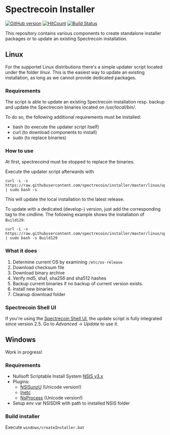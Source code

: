 # Spectrecoin Installer
[![GitHub version](https://badge.fury.io/gh/spectrecoin%2Finstaller.svg)](https://badge.fury.io/gh/spectrecoin%2Finstaller) [![HitCount](http://hits.dwyl.io/spectrecoin/https://github.com/spectrecoin/installer.svg)](http://hits.dwyl.io/spectrecoin/https://github.com/spectrecoin/installer)
[![Build Status](https://ci.spectreproject.io/buildStatus/icon?job=Spectrecoin/installer/master)](https://ci.spectreproject.io/job/Spectrecoin/job/installer/job/master/)

This repository contains various components to create standalone installer packages
or to update an existing Spectrecoin installation.

## Linux
For the supportet Linux distributions there's a simple updater script
located under the folder _linux_. This is the easiest way to update an
existing installation, as long as we cannot provide dedicated packages.

### Requirements
The script is able to update an existing Spectrecoin installation resp.
backup and update the Spectrecoin binaries located on _/usr/local/bin/_.

To do so, the following additional requirements must be installed:
- bash (to execute the updater script itself)
- curl (to download components to install)
- sudo (to replace binaries)

### How to use
At first, spectrecoind must be stopped to replace the binaries.

Execute the updater script afterwards with

```
curl -L -s https://raw.githubusercontent.com/spectrecoin/installer/master/linux/updateSpectrecoin.sh | sudo bash -s
```

This will update the local installation to the latest release.

To update with a dedicated (develop-) version, just add the corresponding
tag to the cmdline. The following example shows the installation of `Build129`:

```
curl -L -s https://raw.githubusercontent.com/spectrecoin/installer/master/linux/updateSpectrecoin.sh | sudo bash -s Build129
```

### What it does
1. Determine current OS by examining `/etc/os-release`
1. Download checksum file
1. Download binary archive
1. Verify md5, sha1, sha256 and sha512 hashes
1. Backup current binaries if no backup of current version exists.
1. Install new binaries
1. Cleanup download folder

### Spectrecoin Shell UI
If you're using the [Spectrecoin Shell UI](https://github.com/spectrecoin/spectrecoin-sh-rpc-ui),
the update script is fully integrated since version 2.5.
Go to _Advanced_ -> _Update_ to use it.

## Windows

Work in progress!

### Requirements
* Nullsoft Scriptable Install System [NSIS v3.x](https://nsis.sourceforge.io/Download)
* Plugins:
  * [NSISunzU](https://nsis.sourceforge.io/Nsisunz_plug-in) (Unicode version!)
  * [Inetc](https://nsis.sourceforge.io/Inetc_plug-in)
  * [NsProcess](https://nsis.sourceforge.io/NsProcess_plugin) (Unicode version!)
* Setup env var NSISDIR with path to installed NSIS folder

### Build installer
Execute `windows/createInstaller.bat`
